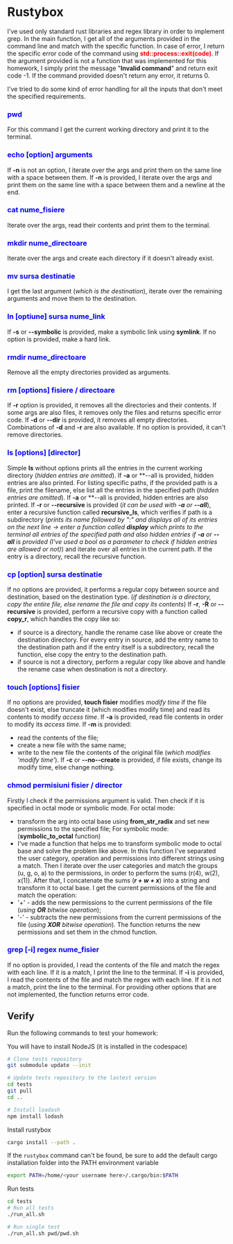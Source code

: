 # Rustybox
I've used only standard rust libraries and regex library in order to implement grep.
In the main function, I get all of the arguments provided in the command line and match with the specific function. In case of error, I return the specific error code of the command using <span style="color: red;">**std::process::exit(code)**</span>. If the argument provided is not a function that was implemented for this homework, I simply print the message "**Invalid command**" and return exit code -1. If the command provided doesn't return any error, it returns 0.

I've tried to do some kind of error handling for all the inputs that don't meet the specified requirements.

### <span style="color: blue;">pwd</span>
For this command I get the current working directory and print it to the terminal. 
### <span style="color: blue;">echo [option] arguments</span>
If **-n** is not an option, I iterate over the args and print them on the same line with a space between them.
If **-n** is provided, I iterate over the args and print them on the same line with a space between them and a newline at the end.
### <span style="color: blue;">cat nume_fisiere</span>
Iterate over the args, read their contents and print them to the terminal.
### <span style="color: blue;">mkdir nume_directoare</span>
Iterate over the args and create each directory if it doesn't already exist.
### <span style="color: blue;">mv sursa destinatie</span>
I get the last argument (*which is the destination*), iterate over the remaining arguments and move them to the destination.
### <span style="color: blue;">ln [optiune] sursa nume_link</span>
If **-s** or **--symbolic** is provided, make a symbolic link using **symlink**.
If no option is provided, make a hard link.
### <span style="color: blue;">rmdir nume_directoare</span>
Remove all the empty directories provided as arguments.
### <span style="color: blue;">rm [options] fisiere / directoare</span>
If **-r** option is provided, it removes all the directories and their contents. If some args are also files, it removes only the files and returns specific error code.
If **-d** or **--dir** is provided, it removes all empty directories. 
Combinations of **-d** and **-r** are also available.
If no option is provided, it can't remove directories.
### <span style="color: blue;">ls [options] [director]</span>
Simple **ls** without options prints all the entries in the current working directory (*hidden entries are omitted*). If **-a** or **--all is provided, hidden entries are also printed.
For listing specific paths, if the provided path is a file, print the filename, else list all the entries in the specified path (*hidden entries are omitted*).
If **-a** or **--all is provided, hidden entries are also printed.
If **-r** or **--recursive** is provided (*it can be used with **-a** or **--all***), enter a recursive function called **recursive_ls**, which verifies if path is a subdirectory (*prints its name followed by ":" and displays all of its entries on the next line -> enter a function called **display** which prints to the terminal all entries of the specified path and also hidden entries if **-a** or **--all** is provided (I've used a bool as a parameter to check if hidden entries are allowed or not)*) and iterate over all entries in the current path. If the entry is a directory, recall the recursive function.
### <span style="color: blue;">cp [option] sursa destinatie</span>
If no options are provided, it performs a regular copy between source and destination, based on the destination type. (*if destination is a directory, copy the entire file, else rename the file and copy its contents*)
If **-r**, **-R** or **--recursive** is provided, perform a recursive copy with a function called **copy_r**, which handles the copy like so:
- if source is a directory, handle the rename case like above or create the destination directory. For every entry in source, add the entry name to the destination path and if the entry itself is a subdirectory, recall the function, else copy the entry to the destination path.
- if source is not a directory, perform a regular copy like above and handle the rename case when destination is not a directory.
### <span style="color: blue;">touch [options] fisier</span>
If no options are provided, **touch fisier** modifies *modify time* if the file doesn't exist, else truncate it (which modifies modify time) and read its contents to modify *access time*.
If **-a** is provided, read file contents in order to modify its *access time.*
If **-m** is provided:
- read the contents of the file;
- create a new file with the same name;
- write to the new file the contents of the original file (*which modifies 'modify time'*).
If **-c** or **--no--create** is provided, if file exists, change its modify time, else change nothing.
### <span style="color: blue;">chmod permisiuni fisier / director</span>
Firstly I check if the permissions argument is valid. Then check if it is specified in octal mode or symbolic mode.
For octal mode:
- transform the arg into octal base using **from_str_radix** and set new permissions to the specified file;
For symbolic mode: (**symbolic_to_octal** function)
- I've made a function that helps me to transform symbolic mode to octal base and solve the problem like above. In this function I've separated the user category, operation and permissions into different strings using a match. Then I iterate over the user categories and match the groups (u, g, o, a) to the permissions, in order to perform the sums (r(4), w(2), x(1)). After that, I concatenate the sums (***r + w + x***) into a string and transform it to octal base. I get the current permissions of the file and match the operation:
- '+' - adds the new permissions to the current permissions of the file (*using **OR** bitwise operation*);
- '-' - subtracts the new permissions from the current permissions of the file (*using **XOR** bitwise operation*). The function returns the new permissions and set them in the chmod function.
### <span style="color: blue;">grep [-i] regex nume_fisier</span>
If no option is provided, I read the contents of the file and match the regex with each line. If it is a match, I print the line to the terminal.
If **-i** is provided, I read the contents of the file and match the regex with each line. If it is not a match, print the line to the terminal.
For providing other options that are not implemented, the function returns error code.

## Verify

Run the following commands to test your homework:

You will have to install NodeJS (it is installed in the codespace)

```bash
# Clone tests repository
git submodule update --init 

# Update tests repository to the lastest version
cd tests
git pull 
cd ..

# Install loadash
npm install lodash
```

Install rustybox

```bash
cargo install --path .
```

If the `rustybox` command can't be found, be sure to add the default cargo installation folder into the PATH environment variable

```bash
export PATH=/home/<your username here>/.cargo/bin:$PATH
```

Run tests

```bash
cd tests
# Run all tests 
./run_all.sh

# Run single test
./run_all.sh pwd/pwd.sh
```
